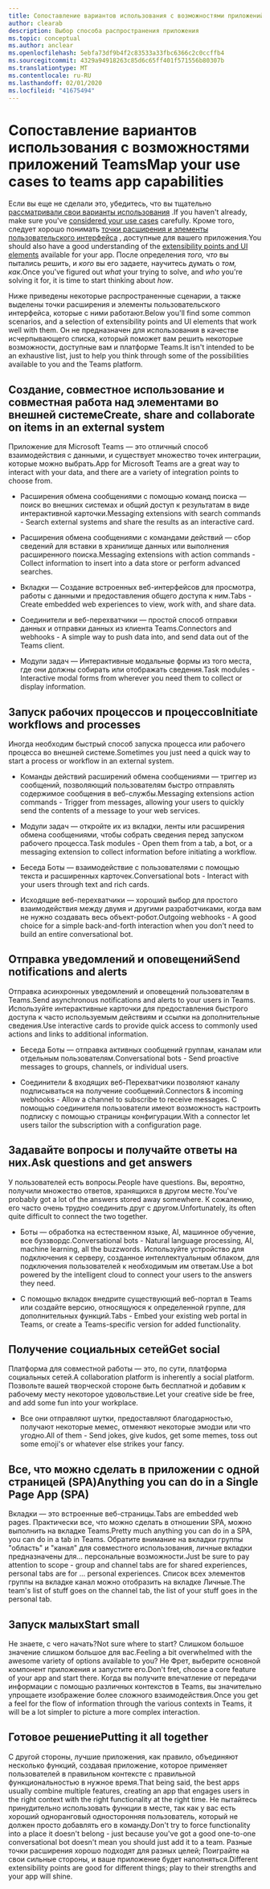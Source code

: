```yaml
---
title: Сопоставление вариантов использования с возможностями приложений
author: clearab
description: Выбор способа распространения приложения
ms.topic: conceptual
ms.author: anclear
ms.openlocfilehash: 5ebfa73df9b4f2c83533a33fbc6366c2c0ccffb4
ms.sourcegitcommit: 4329a94918263c85d6c65ff401f571556b80307b
ms.translationtype: MT
ms.contentlocale: ru-RU
ms.lasthandoff: 02/01/2020
ms.locfileid: "41675494"
---
```

# <a name="map-your-use-cases-to-teams-app-capabilities"></a><span data-ttu-id="2eccc-103">Сопоставление вариантов использования с возможностями приложений Teams</span><span class="sxs-lookup"><span data-stu-id="2eccc-103">Map your use cases to teams app capabilities</span></span>

<span data-ttu-id="2eccc-104">Если вы еще не сделали это, убедитесь, что вы тщательно [рассматривали свои варианты использования](~/concepts/design/map-use-cases.md) .</span><span class="sxs-lookup"><span data-stu-id="2eccc-104">If you haven't already, make sure you've [considered your use cases](~/concepts/design/map-use-cases.md) carefully.</span></span> <span data-ttu-id="2eccc-105">Кроме того, следует хорошо понимать [точки расширения и элементы пользовательского интерфейса](~/concepts/extensibility-points.md) , доступные для вашего приложения.</span><span class="sxs-lookup"><span data-stu-id="2eccc-105">You should also have a good understanding of the [extensibility points and UI elements](~/concepts/extensibility-points.md) available for your app.</span></span> <span data-ttu-id="2eccc-106">После определения *того, что* вы пытались решить, и *кого* вы его задаете, научитесь думать о *том, как*.</span><span class="sxs-lookup"><span data-stu-id="2eccc-106">Once you've figured out *what* your trying to solve, and *who* you're solving it for, it is time to start thinking about *how*.</span></span>

<span data-ttu-id="2eccc-107">Ниже приведены некоторые распространенные сценарии, а также выделены точки расширения и элементы пользовательского интерфейса, которые с ними работают.</span><span class="sxs-lookup"><span data-stu-id="2eccc-107">Below you'll find some common scenarios, and a selection of extensibility points and UI elements that work well with them.</span></span> <span data-ttu-id="2eccc-108">Он не предназначен для использования в качестве исчерпывающего списка, который поможет вам решить некоторые возможности, доступные вам и платформе Teams.</span><span class="sxs-lookup"><span data-stu-id="2eccc-108">It isn't intended to be an exhaustive list, just to help you think through some of the possibilities available to you and the Teams platform.</span></span>

## <a name="create-share-and-collaborate-on-items-in-an-external-system"></a><span data-ttu-id="2eccc-109">Создание, совместное использование и совместная работа над элементами во внешней системе</span><span class="sxs-lookup"><span data-stu-id="2eccc-109">Create, share and collaborate on items in an external system</span></span>

<span data-ttu-id="2eccc-110">Приложение для Microsoft Teams — это отличный способ взаимодействия с данными, и существует множество точек интеграции, которые можно выбрать.</span><span class="sxs-lookup"><span data-stu-id="2eccc-110">App for Microsoft Teams are a great way to interact with your data, and there are a variety of integration points to choose from.</span></span>

* <span data-ttu-id="2eccc-111">Расширения обмена сообщениями с помощью команд поиска — поиск во внешних системах и общий доступ к результатам в виде интерактивной карточки.</span><span class="sxs-lookup"><span data-stu-id="2eccc-111">Messaging extensions with search commands - Search external systems and share the results as an interactive card.</span></span>

* <span data-ttu-id="2eccc-112">Расширения обмена сообщениями с командами действий — сбор сведений для вставки в хранилище данных или выполнения расширенного поиска.</span><span class="sxs-lookup"><span data-stu-id="2eccc-112">Messaging extensions with action commands - Collect information to insert into a data store or perform advanced searches.</span></span>

* <span data-ttu-id="2eccc-113">Вкладки — Создание встроенных веб-интерфейсов для просмотра, работы с данными и предоставления общего доступа к ним.</span><span class="sxs-lookup"><span data-stu-id="2eccc-113">Tabs - Create embedded web experiences to view, work with, and share data.</span></span>

* <span data-ttu-id="2eccc-114">Соединители и веб-перехватчики — простой способ отправки данных и отправки данных из клиента Teams.</span><span class="sxs-lookup"><span data-stu-id="2eccc-114">Connectors and webhooks - A simple way to push data into, and send data out of the Teams client.</span></span>

* <span data-ttu-id="2eccc-115">Модули задач — Интерактивные модальные формы из того места, где они должны собирать или отображать сведения.</span><span class="sxs-lookup"><span data-stu-id="2eccc-115">Task modules - Interactive modal forms from wherever you need them to collect or display information.</span></span>

## <a name="initiate-workflows-and-processes"></a><span data-ttu-id="2eccc-116">Запуск рабочих процессов и процессов</span><span class="sxs-lookup"><span data-stu-id="2eccc-116">Initiate workflows and processes</span></span>

<span data-ttu-id="2eccc-117">Иногда необходим быстрый способ запуска процесса или рабочего процесса во внешней системе.</span><span class="sxs-lookup"><span data-stu-id="2eccc-117">Sometimes you just need a quick way to start a process or workflow in an external system.</span></span>

* <span data-ttu-id="2eccc-118">Команды действий расширений обмена сообщениями — триггер из сообщений, позволяющий пользователям быстро отправлять содержимое сообщения в веб-службы.</span><span class="sxs-lookup"><span data-stu-id="2eccc-118">Messaging extensions action commands - Trigger from messages, allowing your users to quickly send the contents of a message to your web services.</span></span>

* <span data-ttu-id="2eccc-119">Модули задач — откройте их из вкладки, ленты или расширения обмена сообщениями, чтобы собрать сведения перед запуском рабочего процесса.</span><span class="sxs-lookup"><span data-stu-id="2eccc-119">Task modules - Open them from a tab, a bot, or a messaging extension to collect information before initiating a workflow.</span></span>

* <span data-ttu-id="2eccc-120">Беседа Боты — взаимодействие с пользователями с помощью текста и расширенных карточек.</span><span class="sxs-lookup"><span data-stu-id="2eccc-120">Conversational bots - Interact with your users through text and rich cards.</span></span>

* <span data-ttu-id="2eccc-121">Исходящие веб-перехватчики — хороший выбор для простого взаимодействия между двумя и другими разработчиками, когда вам не нужно создавать весь объект-робот.</span><span class="sxs-lookup"><span data-stu-id="2eccc-121">Outgoing webhooks - A good choice for a simple back-and-forth interaction when you don't need to build an entire conversational bot.</span></span>

## <a name="send-notifications-and-alerts"></a><span data-ttu-id="2eccc-122">Отправка уведомлений и оповещений</span><span class="sxs-lookup"><span data-stu-id="2eccc-122">Send notifications and alerts</span></span>

<span data-ttu-id="2eccc-123">Отправка асинхронных уведомлений и оповещений пользователям в Teams.</span><span class="sxs-lookup"><span data-stu-id="2eccc-123">Send asynchronous notifications and alerts to your users in Teams.</span></span> <span data-ttu-id="2eccc-124">Используйте интерактивные карточки для предоставления быстрого доступа к часто используемым действиям и ссылки на дополнительные сведения.</span><span class="sxs-lookup"><span data-stu-id="2eccc-124">Use interactive cards to provide quick access to commonly used actions and links to additional information.</span></span>

* <span data-ttu-id="2eccc-125">Беседа Боты — отправка активных сообщений группам, каналам или отдельным пользователям.</span><span class="sxs-lookup"><span data-stu-id="2eccc-125">Conversational bots - Send proactive messages to groups, channels, or individual users.</span></span>

* <span data-ttu-id="2eccc-126">Соединители & входящих веб-Перехватчики позволяют каналу подписываться на получение сообщений.</span><span class="sxs-lookup"><span data-stu-id="2eccc-126">Connectors & incoming webhooks - Allow a channel to subscribe to receive messages.</span></span> <span data-ttu-id="2eccc-127">С помощью соединителя пользователи имеют возможность настроить подписку с помощью страницы конфигурации.</span><span class="sxs-lookup"><span data-stu-id="2eccc-127">With a connector let users tailor the subscription with a configuration page.</span></span>

## <a name="ask-questions-and-get-answers"></a><span data-ttu-id="2eccc-128">Задавайте вопросы и получайте ответы на них.</span><span class="sxs-lookup"><span data-stu-id="2eccc-128">Ask questions and get answers</span></span>

<span data-ttu-id="2eccc-129">У пользователей есть вопросы.</span><span class="sxs-lookup"><span data-stu-id="2eccc-129">People have questions.</span></span> <span data-ttu-id="2eccc-130">Вы, вероятно, получили множество ответов, хранящихся в другом месте.</span><span class="sxs-lookup"><span data-stu-id="2eccc-130">You've probably got a lot of the answers stored away somewhere.</span></span> <span data-ttu-id="2eccc-131">К сожалению, его часто очень трудно соединить друг с другом.</span><span class="sxs-lookup"><span data-stu-id="2eccc-131">Unfortunately, its often quite difficult to connect the two together.</span></span>

* <span data-ttu-id="2eccc-132">Боты — обработка на естественном языке, AI, машинное обучение, все буззвордс.</span><span class="sxs-lookup"><span data-stu-id="2eccc-132">Conversational bots - Natural language processing, AI, machine learning, all the buzzwords.</span></span> <span data-ttu-id="2eccc-133">Используйте устройство для подключения к серверу, созданное интеллектуальным облаком, для подключения пользователей к необходимым им ответам.</span><span class="sxs-lookup"><span data-stu-id="2eccc-133">Use a bot powered by the intelligent cloud to connect your users to the answers they need.</span></span>

* <span data-ttu-id="2eccc-134">С помощью вкладок внедрите существующий веб-портал в Teams или создайте версию, относящуюся к определенной группе, для дополнительных функций.</span><span class="sxs-lookup"><span data-stu-id="2eccc-134">Tabs - Embed your existing web portal in Teams, or create a Teams-specific version for added functionality.</span></span>

## <a name="get-social"></a><span data-ttu-id="2eccc-135">Получение социальных сетей</span><span class="sxs-lookup"><span data-stu-id="2eccc-135">Get social</span></span>

<span data-ttu-id="2eccc-136">Платформа для совместной работы — это, по сути, платформа социальных сетей.</span><span class="sxs-lookup"><span data-stu-id="2eccc-136">A collaboration platform is inherently a social platform.</span></span> <span data-ttu-id="2eccc-137">Позвольте вашей творческой стороне быть бесплатной и добавим к рабочему месту некоторое удовольствие.</span><span class="sxs-lookup"><span data-stu-id="2eccc-137">Let your creative side be free, and add some fun into your workplace.</span></span>

* <span data-ttu-id="2eccc-138">Все они отправляют шутки, предоставляют благодарностью, получают некоторые мемес, отменяют некоторые эмодзи или что угодно.</span><span class="sxs-lookup"><span data-stu-id="2eccc-138">All of them - Send jokes, give kudos, get some memes, toss out some emoji's or whatever else strikes your fancy.</span></span>

## <a name="anything-you-can-do-in-a-single-page-app-spa"></a><span data-ttu-id="2eccc-139">Все, что можно сделать в приложении с одной страницей (SPA)</span><span class="sxs-lookup"><span data-stu-id="2eccc-139">Anything you can do in a Single Page App (SPA)</span></span>

<span data-ttu-id="2eccc-140">Вкладки — это встроенные веб-страницы.</span><span class="sxs-lookup"><span data-stu-id="2eccc-140">Tabs are embedded web pages.</span></span> <span data-ttu-id="2eccc-141">Практически все, что можно сделать в отношении SPA, можно выполнить на вкладке Teams.</span><span class="sxs-lookup"><span data-stu-id="2eccc-141">Pretty much anything you can do in a SPA, you can do in a tab in Teams.</span></span> <span data-ttu-id="2eccc-142">Обратите внимание на вкладки группы "область" и "канал" для совместного использования, личные вкладки предназначены для... персональные возможности.</span><span class="sxs-lookup"><span data-stu-id="2eccc-142">Just be sure to pay attention to scope - group and channel tabs are for shared experiences, personal tabs are for ... personal experiences.</span></span> <span data-ttu-id="2eccc-143">Список всех элементов группы на вкладке канал можно отобразить на вкладке Личные.</span><span class="sxs-lookup"><span data-stu-id="2eccc-143">The team's list of stuff goes on the channel tab, the list of your stuff goes in the personal tab.</span></span>

## <a name="start-small"></a><span data-ttu-id="2eccc-144">Запуск малых</span><span class="sxs-lookup"><span data-stu-id="2eccc-144">Start small</span></span>

<span data-ttu-id="2eccc-145">Не знаете, с чего начать?</span><span class="sxs-lookup"><span data-stu-id="2eccc-145">Not sure where to start?</span></span> <span data-ttu-id="2eccc-146">Слишком большое значение слишком большое для вас.</span><span class="sxs-lookup"><span data-stu-id="2eccc-146">Feeling a bit overwhelmed with the awesome variety of options available to you?</span></span> <span data-ttu-id="2eccc-147">Не Фрет, выберите основной компонент приложения и запустите его.</span><span class="sxs-lookup"><span data-stu-id="2eccc-147">Don't fret, choose a core feature of your app and start there.</span></span> <span data-ttu-id="2eccc-148">Когда вы получите впечатление от передачи информации с помощью различных контекстов в Teams, вы значительно упрощаете изображение более сложного взаимодействия.</span><span class="sxs-lookup"><span data-stu-id="2eccc-148">Once you get a feel for the flow of information through the various contexts in Teams, it will be a lot simpler to picture a more complex interaction.</span></span>

## <a name="putting-it-all-together"></a><span data-ttu-id="2eccc-149">Готовое решение</span><span class="sxs-lookup"><span data-stu-id="2eccc-149">Putting it all together</span></span>

<span data-ttu-id="2eccc-150">С другой стороны, лучшие приложения, как правило, объединяют несколько функций, создавая приложение, которое применяет пользователей в правильном контексте с правильной функциональностью в нужное время.</span><span class="sxs-lookup"><span data-stu-id="2eccc-150">That being said, the best apps usually combine multiple features, creating an app that engages users in the right context with the right functionality at the right time.</span></span> <span data-ttu-id="2eccc-151">Не пытайтесь принудительно использовать функции в месте, так как у вас есть хороший одноранговый односторонняя пользователь, который не должен просто добавлять его в команду.</span><span class="sxs-lookup"><span data-stu-id="2eccc-151">Don't try to force functionality into a place it doesn't belong - just because you've got a good one-to-one conversational bot doesn't mean you should just add it to a team.</span></span> <span data-ttu-id="2eccc-152">Разные точки расширения хорошо подходят для разных целей; Поиграйте на свои сильные стороны, и ваше приложение будет наполняться.</span><span class="sxs-lookup"><span data-stu-id="2eccc-152">Different extensibility points are good for different things; play to their strengths and your app will shine.</span></span>
